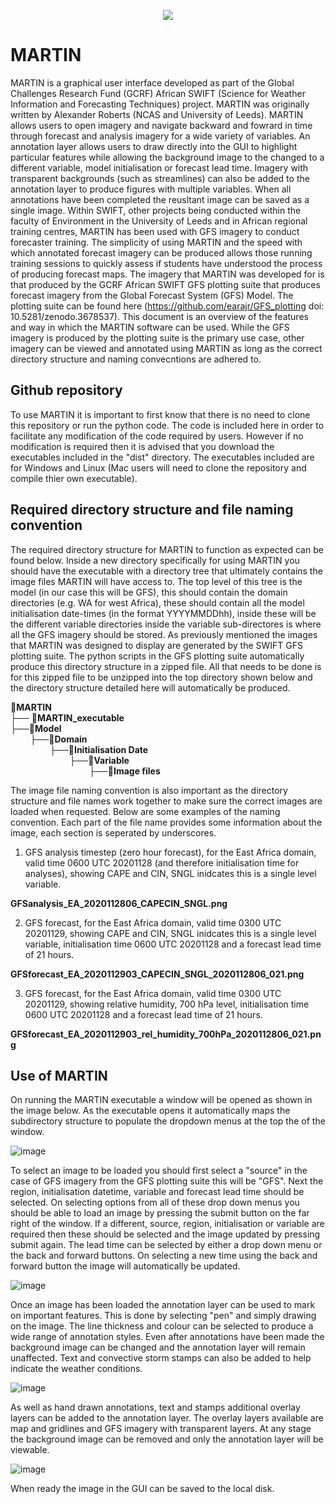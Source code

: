 <p align="center">
  <img src="https://github.com/earajr/MARTIN/blob/master/resources/MARTINlogo_small.png?raw=true">
</p>

# MARTIN

MARTIN is a graphical user interface developed as part of the Global Challenges Research Fund (GCRF) African SWIFT (Science for Weather Information and Forecasting Techniques) project. MARTIN was originally written by Alexander Roberts (NCAS and University of Leeds). MARTIN allows users to open imagery and navigate backward and fowrard in time through forecast and analysis imagery for a wide variety of variables. An annotation layer allows users to draw directly into the GUI to highlight particular features while allowing the background image to the changed to a different variable, model initialisation or forecast lead time. Imagery with transparent backgrounds (such as streamlines) can also be added to the annotation layer to produce figures with multiple variables. When all annotations have been completed the reusltant image can be saved as a single image. Within SWIFT, other projects being conducted within the faculty of Environment in the University of Leeds and in African regional training centres, MARTIN has been used with GFS imagery to conduct forecaster training. The simplicity of using MARTIN and the speed with which annotated forecast imagery can be produced allows those running training sessions to quickly assess if students have understood the process of producing forecast maps.
The imagery that MARTIN was developed for is that produced by the GCRF African SWIFT GFS plotting suite that produces forecast imagery from the Global Forecast System (GFS) Model. The plotting suite can be found here (https://github.com/earajr/GFS_plotting doi: 10.5281/zenodo.3678537). This document is an overview of the features and way in which the MARTIN software can be used. While the GFS imagery is produced by the plotting suite is the primary use case, other imagery can be viewed and annotated using MARTIN as long as the correct directory structure and naming convecntions are adhered to.

## Github repository

To use MARTIN it is important to first know that there is no need to clone this repository or run the python code. The code is included here in order to facilitate any modification of the code required by users. However if no modification is required then it is advised that you download the executables included in the "dist" directory. The executables included are for Windows and Linux (Mac users will need to clone the repository and compile thier own executable). 

## Required directory structure and file naming convention

The required directory structure for MARTIN to function as expected can be found below. Inside a new directory specifically for using MARTIN you should have the executable with a directory tree that ultimately contains the image files MARTIN will have access to. The top level of this tree is the model (in our case this will be GFS), this should contain the domain directories (e.g. WA for west Africa), these should contain all the model initialisation date-times (in the format YYYYMMDDhh), inside these will be the different variable directories inside the variable sub-directores is where all the GFS imagery should be stored. As previously mentioned the images that MARTIN was designed to display are generated by the SWIFT GFS plotting suite. The python scripts in the GFS plotting suite automatically produce this directory structure in a zipped file. All that needs to be done is for this zipped file to be unzipped into the top directory shown below and the directory structure detailed here will automatically be produced.

📂**MARTIN**  
├── 📜**MARTIN_executable**  
├──📂**Model**  
&nbsp;&nbsp;&nbsp;&nbsp;&nbsp;&nbsp;&nbsp;&nbsp;├──📂**Domain**  
&nbsp;&nbsp;&nbsp;&nbsp;&nbsp;&nbsp;&nbsp;&nbsp;&nbsp;&nbsp;&nbsp;&nbsp;&nbsp;&nbsp;&nbsp;&nbsp;├──📂**Initialisation Date**  
&nbsp;&nbsp;&nbsp;&nbsp;&nbsp;&nbsp;&nbsp;&nbsp;&nbsp;&nbsp;&nbsp;&nbsp;&nbsp;&nbsp;&nbsp;&nbsp;&nbsp;&nbsp;&nbsp;&nbsp;&nbsp;&nbsp;&nbsp;&nbsp;├──📂**Variable**  
&nbsp;&nbsp;&nbsp;&nbsp;&nbsp;&nbsp;&nbsp;&nbsp;&nbsp;&nbsp;&nbsp;&nbsp;&nbsp;&nbsp;&nbsp;&nbsp;&nbsp;&nbsp;&nbsp;&nbsp;&nbsp;&nbsp;&nbsp;&nbsp;&nbsp;&nbsp;&nbsp;&nbsp;&nbsp;&nbsp;&nbsp;&nbsp;├──📜**Image files**

The image file naming convention is also important as the directory structure and file names work together to make sure the correct images are loaded when requested. Below are some examples of the naming convention. Each part of the file name provides some information about the image, each section is seperated by underscores. 

1) GFS analysis timestep (zero hour forecast), for the East Africa domain, valid time 0600 UTC 20201128 (and therefore initialisation time for analyses), showing CAPE and CIN, SNGL inidcates this is a single level variable.

**GFSanalysis_EA_2020112806_CAPECIN_SNGL.png**

2) GFS forecast, for the East Africa domain,  valid time 0300 UTC 20201129, showing CAPE and CIN, SNGL inidcates this is a single level variable, initialisation time 0600 UTC 20201128 and a forecast lead time of 21 hours.

**GFSforecast_EA_2020112903_CAPECIN_SNGL_2020112806_021.png**

3) GFS forecast, for the East Africa domain,  valid time 0300 UTC 20201129, showing relative humidity, 700 hPa level, initialisation time 0600 UTC 20201128 and a forecast lead time of 21 hours.

**GFSforecast_EA_2020112903_rel_humidity_700hPa_2020112806_021.png**

## Use of MARTIN

On running the MARTIN executable a window will be opened as shown in the image below. As the executable opens it automatically maps the subdirectory structure to populate the dropdown menus at the top the of the window.

![image](https://user-images.githubusercontent.com/45661641/142644056-6b964f78-50c6-4098-890d-3860ab72140a.png)

To select an image to be loaded you should first select a "source" in the case of GFS imagery from the GFS plotting suite this will be "GFS". Next the region, initialisation datetime, variable and forecast lead time should be selected. On selecting options from all of these drop down menus you should be able to load an image by pressing the submit button on the far right of the window. If a different, source, region, initialisation or variable are required then these should be selected and the image updated by pressing submit again. The lead time can be selected by either a drop down menu or the back and forward buttons. On selecting a new time using the back and forward button the image will automatically be updated.

![image](https://user-images.githubusercontent.com/45661641/142652478-975bc54e-7ad5-4c62-9344-de8740520ff5.png)

Once an image has been loaded the annotation layer can be used to mark on important features. This is done by selecting "pen" and simply drawing on the image. The line thickness and colour can be selected to produce a wide range of annotation styles. Even after annotations have been made the background image can be changed and the annotation layer will remain unaffected. Text and convective storm stamps can also be added to help indicate the weather conditions.

![image](https://user-images.githubusercontent.com/45661641/142655592-fc79ba3e-9bcd-4f93-9253-3ad6e3c628fe.png)

As well as hand drawn annotations, text and stamps additional overlay layers can be added to the annotation layer. The overlay layers available are map and gridlines and GFS imagery with transparent layers. At any stage the background image can be removed and only the annotation layer will be viewable.

![image](https://user-images.githubusercontent.com/45661641/142656695-c147eda4-4f4d-4a58-a1b1-215933f269cf.png)

When ready the image in the GUI can be saved to the local disk. 


